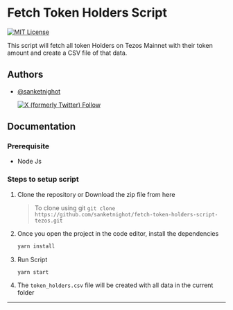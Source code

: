 
# Fetch Token Holders Script

[![MIT License](https://img.shields.io/badge/License-MIT-green.svg)](https://choosealicense.com/licenses/mit/)

This script will fetch all token Holders on Tezos Mainnet with their token amount and create a CSV file of that data.

## Authors

- [@sanketnighot](https://www.github.com/sanketnighot) <p align="left"><a href="https://twitter.com/sanket_nighot"><img alt="X (formerly Twitter) Follow" src="https://img.shields.io/twitter/follow/sanket_nighot"></a></p>

## Documentation

### Prerequisite

- Node Js

### Steps to setup script

1. Clone the repository or Download the zip file from here
    > To clone using git `git clone https://github.com/sanketnighot/fetch-token-holders-script-tezos.git`

2. Once you open the project in the code editor, install the dependencies

    ```bash
    yarn install
    ```

3. Run Script

    ```bash
    yarn start
    ```

4. The `token_holders.csv` file will be created with all data in the current folder

---
